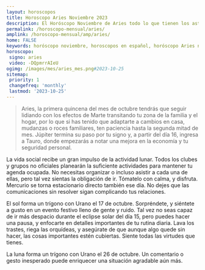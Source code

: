 ```yaml
---
layout: horoscopos
title: Horoscopo Aries Noviembre 2023
description: El Horóscopo Noviembre de Aries todo lo que tienen los astros preparados para este mes, amor, trabajo, familia. Todo sobre astrologia, tarot, predicciones. Horoscopo gratis en español, predicciones y astrología.
permalink: /horoscopo-mensual/aries/
amplink: /horoscopo-mensual/amp/aries/
home: FALSE
keywords: horóscopo noviembre, horoscopos en español, horóscopo Aries noviembre , horóscopo esperanza gracia, horoscop, horóscopos gratis, horoscopo Aries, Tarot, Astrologia, Zodíaco, Aries, horoscopo gratis, horoscopo del mes 
horoscopo:
 signo: aries
 video: -DQpmrrAIeU
ogimg: /images/mes/aries_mes.png#2023-10-25
sitemap:
 priority: 1
 changefreq: 'monthly'
 lastmod: '2023-10-25'
---
```



 > Aries, la primera quincena del mes de octubre tendrás que seguir lidiando con los efectos de Marte transitando tu zona de la familia y el hogar, por lo que si has tenido que adaptarte a cambios en casa, mudanzas o roces familiares, ten paciencia hasta la segunda mitad de mes. Júpiter termina su paso por tu signo y, a partir del día 16, ingresa a Tauro, donde empezarás a notar una mejora en la economía y tu seguridad personal.



La vida social recibe un gran impulso de la actividad lunar. Todos los clubes y grupos no oficiales planearán la suficiente actividades para mantener tu agenda ocupada. No necesitas organizar o incluso asistir a cada una de ellas, pero tal vez sientas la obligación de ir. Tómatelo con calma, y disfruta. Mercurio se torna estacionario directo también ese día. No dejes que las comunicaciones sin resolver sigan complicando tus relaciones.

El sol forma un trígono con Urano el 17 de octubre. Sorpréndete, y siéntete a gusto en un evento festivo lleno de gente y ruido. Tal vez no seas capaz de ir más despacio durante el eclipse solar del día 15, pero puedes hacer una pausa, y enfocarte en detalles importantes de tu rutina diaria. Lava los trastes, riega las orquídeas, y asegúrate de que aunque algo quede sin hacer, las cosas importantes estén cubiertas. Siente todas las virtudes que tienes. 

La luna forma un trígono con Urano el 26 de octubre. Un comentario o gesto inesperado puede enriquecer una situación agradable aún más. 